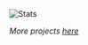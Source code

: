 <div>
  <img src="https://github-readme-stats.vercel.app/api?username=mmnvb&show_icons=true&theme=dark&hide=commits,contribs" alt="Stats">
  <!--
  <div>
    <a href="https://github.com/Digital-Gym"><img src="https://github.com/mmnvb/mmnvb/blob/main/img/digital-gym.png" width="35px"/></a>
    <p>More repos are here</p>
  </div>
  -->
</div>

<i>More projects <a href="https://github.com/Digital-Gym">here</a></i>
